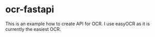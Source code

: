 # ocr-fastapi

This is an example how to create API for OCR.
I use easyOCR as it is currently the easiest OCR.

